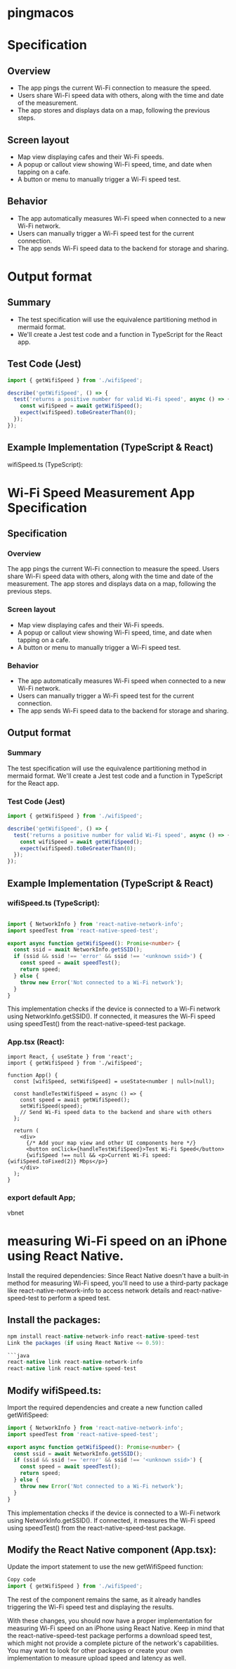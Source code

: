 # pingmacos

# Specification
## Overview
- The app pings the current Wi-Fi connection to measure the speed.
- Users share Wi-Fi speed data with others, along with the time and date of the measurement.
- The app stores and displays data on a map, following the previous steps.

## Screen layout
- Map view displaying cafes and their Wi-Fi speeds.
- A popup or callout view showing Wi-Fi speed, time, and date when tapping on a cafe.
- A button or menu to manually trigger a Wi-Fi speed test.

## Behavior
- The app automatically measures Wi-Fi speed when connected to a new Wi-Fi network.
- Users can manually trigger a Wi-Fi speed test for the current connection.
- The app sends Wi-Fi speed data to the backend for storage and sharing.

# Output format
## Summary
- The test specification will use the equivalence partitioning method in mermaid format. 
- We'll create a Jest test code and a function in TypeScript for the React app.

## Test Code (Jest)
```javascript
import { getWifiSpeed } from './wifiSpeed';

describe('getWifiSpeed', () => {
  test('returns a positive number for valid Wi-Fi speed', async () => {
    const wifiSpeed = await getWifiSpeed();
    expect(wifiSpeed).toBeGreaterThan(0);
  });
});
```
## Example Implementation (TypeScript & React)
wifiSpeed.ts (TypeScript):

# Wi-Fi Speed Measurement App Specification

## Specification

### Overview

The app pings the current Wi-Fi connection to measure the speed. Users share Wi-Fi speed data with others, along with the time and date of the measurement. The app stores and displays data on a map, following the previous steps.

### Screen layout

- Map view displaying cafes and their Wi-Fi speeds.
- A popup or callout view showing Wi-Fi speed, time, and date when tapping on a cafe.
- A button or menu to manually trigger a Wi-Fi speed test.

### Behavior

- The app automatically measures Wi-Fi speed when connected to a new Wi-Fi network.
- Users can manually trigger a Wi-Fi speed test for the current connection.
- The app sends Wi-Fi speed data to the backend for storage and sharing.

## Output format

### Summary

The test specification will use the equivalence partitioning method in mermaid format. We'll create a Jest test code and a function in TypeScript for the React app.

### Test Code (Jest)

```javascript
import { getWifiSpeed } from './wifiSpeed';

describe('getWifiSpeed', () => {
  test('returns a positive number for valid Wi-Fi speed', async () => {
    const wifiSpeed = await getWifiSpeed();
    expect(wifiSpeed).toBeGreaterThan(0);
  });
});
```
## Example Implementation (TypeScript & React)
### wifiSpeed.ts (TypeScript):
```typescript

import { NetworkInfo } from 'react-native-network-info';
import speedTest from 'react-native-speed-test';

export async function getWifiSpeed(): Promise<number> {
  const ssid = await NetworkInfo.getSSID();
  if (ssid && ssid !== 'error' && ssid !== '<unknown ssid>') {
    const speed = await speedTest();
    return speed;
  } else {
    throw new Error('Not connected to a Wi-Fi network');
  }
}
```
This implementation checks if the device is connected to a Wi-Fi network using NetworkInfo.getSSID(). 
If connected, it measures the Wi-Fi speed using speedTest() from the react-native-speed-test package.

### App.tsx (React):
```react
import React, { useState } from 'react';
import { getWifiSpeed } from './wifiSpeed';

function App() {
  const [wifiSpeed, setWifiSpeed] = useState<number | null>(null);

  const handleTestWifiSpeed = async () => {
    const speed = await getWifiSpeed();
    setWifiSpeed(speed);
    // Send Wi-Fi speed data to the backend and share with others
  };

  return (
    <div>
      {/* Add your map view and other UI components here */}
      <button onClick={handleTestWifiSpeed}>Test Wi-Fi Speed</button>
      {wifiSpeed !== null && <p>Current Wi-Fi speed: {wifiSpeed.toFixed(2)} Mbps</p>}
    </div>
  );
}
```
### export default App;

vbnet
# measuring Wi-Fi speed on an iPhone using React Native.

Install the required dependencies:
Since React Native doesn't have a built-in method for measuring Wi-Fi speed, you'll need to use a third-party package like react-native-network-info to access network details and react-native-speed-test to perform a speed test.

## Install the packages:

```java
npm install react-native-network-info react-native-speed-test
Link the packages (if using React Native <= 0.59):

```java
react-native link react-native-network-info
react-native link react-native-speed-test
```

## Modify wifiSpeed.ts:

Import the required dependencies and create a new function called getWifiSpeed:

```typescript
import { NetworkInfo } from 'react-native-network-info';
import speedTest from 'react-native-speed-test';

export async function getWifiSpeed(): Promise<number> {
  const ssid = await NetworkInfo.getSSID();
  if (ssid && ssid !== 'error' && ssid !== '<unknown ssid>') {
    const speed = await speedTest();
    return speed;
  } else {
    throw new Error('Not connected to a Wi-Fi network');
  }
}
```

This implementation checks if the device is connected to a Wi-Fi network using NetworkInfo.getSSID(). If connected, it measures the Wi-Fi speed using speedTest() from the react-native-speed-test package.

## Modify the React Native component (App.tsx):

Update the import statement to use the new getWifiSpeed function:

```typescript
Copy code
import { getWifiSpeed } from './wifiSpeed';
```

The rest of the component remains the same, as it already handles triggering the Wi-Fi speed test and displaying the results.

With these changes, you should now have a proper implementation for measuring Wi-Fi speed on an iPhone using React Native. Keep in mind that the react-native-speed-test package performs a download speed test, which might not provide a complete picture of the network's capabilities. You may want to look for other packages or create your own implementation to measure upload speed and latency as well.
